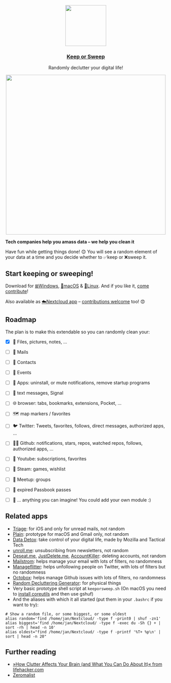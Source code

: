 <p align="center">
    <img src="https://raw.githubusercontent.com/keeporsweep/keeporsweep.net/master/images/icon-256.png" height="128">
</p>
<h3 align="center"><a href="http://keeporsweep.net">Keep or Sweep</a></h3>
<p align="center">Randomly declutter your digital life!<p>
<p align="center">
    <img src="https://raw.githubusercontent.com/keeporsweep/keeporsweep.net/master/images/screenshot-desktop.png" height="500">
</p>

**Tech companies help you amass data – we help you clean it**

Have fun while getting things done! 😊 You will see a random element of your data at a time and you decide whether to ✅keep or ❌sweep it.



## Start keeping or sweeping!

Download for [⊞Windows](https://github.com/keeporsweep/keeporsweep-desktop/releases/download/v0.1.0/Keep-or-Sweep.exe), [🍏macOS](https://github.com/keeporsweep/keeporsweep-desktop/releases/download/v0.1.0/Keep-or-Sweep.app.zip) & [🐧Linux](https://github.com/keeporsweep/keeporsweep-desktop/releases/download/v0.1.0/Keep-or-Sweep-Linux.Sweep). And if you like it, [come contribute](https://github.com/keeporsweep/keeporsweep-desktop)!

Also available as [☁️Nextcloud app](https://apps.nextcloud.com/apps/keeporsweep) – [contributions welcome](https://github.com/keeporsweep/keeporsweep) too! 😍



## Roadmap

The plan is to make this extendable so you can randomly clean your:
- [x] 📁 Files, pictures, notes, …
- [ ] 💌 Mails
- [ ] 👥 Contacts
- [ ] 📆 Events
- [ ] 📱 Apps: uninstall, or mute notifications, remove startup programs
- [ ] 💬 text messages, Signal
- [ ] 🌐 browser: tabs, bookmarks, extensions, Pocket, …
- [ ] 🗺️ map markers / favorites
- [ ] 🐦 Twitter: Tweets, favorites, follows, direct messages, authorized apps, …
- [ ] 🐙🐱 Github: notifications, stars, repos, watched repos, follows, authorized apps, …
- [ ] 📼 Youtube: subscriptions, favorites
- [ ] 💨 Steam: games, wishlist
- [ ] 🤝 Meetup: groups
- [ ] 🛂 expired Passbook passes
- [ ] 🎉 … anything you can imagine! You could add your own module :)



## Related apps

- [Triage](http://triage.cc/): for iOS and only for unread mails, not random
- [Plain](http://www.plainemail.com/): prototype for macOS and Gmail only, not random
- [Data Detox](https://datadetox.myshadow.org/detox): take control of your digital life, made by Mozilla and Tactical Tech
- [unroll.me](https://unroll.me/): unsubscribing from newsletters, not random
- [Deseat.me](https://www.deseat.me/), [JustDelete.me](http://justdelete.me), [AccountKiller](https://www.accountkiller.com/en/): deleting accounts, not random
- [Mailstrom](https://mailstrom.co/): helps manage your email with lots of filters, no randomness
- [Manageflitter](https://manageflitter.com/): helps unfollowing people on Twitter, with lots of filters but no randomness
- [Octobox](https://octobox.io/): helps manage Github issues with lots of filters, no randomness
- [Random Decluttering Generator](http://less-stuff.co.uk/random-decluttering-generator/): for physical things
- Very basic prototype shell script at `keeporsweep.sh` (On macOS you need to [install coreutils](https://apple.stackexchange.com/questions/142860/install-shuf-on-os-x/142864) and then use gshuf)
- And the aliases with which it all started (put them in your `.bashrc` if you want to try):
```
# Show a random file, or some biggest, or some oldest
alias random='find /home/jan/Nextcloud/ -type f -print0 | shuf -zn1'
alias biggest='find /home/jan/Nextcloud/ -type f -exec du -Sh {} + | sort -rh | head -n 10'
alias oldest="find /home/jan/Nextcloud/ -type f -printf '%T+ %p\n' | sort | head -n 20"
```



## Further reading

- [»How Clutter Affects Your Brain (and What You Can Do About It)« from lifehacker.com](https://lifehacker.com/how-clutter-affects-your-brain-and-what-you-can-do-abo-662647035)
- [Zeromalist](http://verekia.com/zeromalist/)
